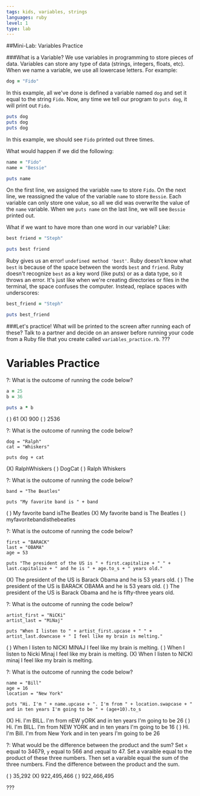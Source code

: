 ```yaml
---
tags: kids, variables, strings
languages: ruby
level: 1
type: lab
---
```

##Mini-Lab: Variables Practice

###What is a Variable?
We use variables in programming to store pieces of data. Variables can store any type of data (strings, integers, floats, etc). When we name a variable, we use all lowercase letters. For example:
```ruby
dog = "Fido"
```
In this example, all we've done is defined a variable named `dog` and set it equal to the string `Fido`. Now, any time we tell our program to `puts dog`, it will print out `Fido`.
```ruby
puts dog
puts dog
puts dog
```
In this example, we should see `Fido` printed out three times.

What would happen if we did the following:
```ruby
name = "Fido"
name = "Bessie"

puts name
```
On the first line, we assigned the variable `name` to store `Fido`. On the next line, we reassigned the value of the variable `name` to store `Bessie`. Each variable can only store one value, so all we did was overwrite the value of the `name` variable. When we `puts name` on the last line, we will see `Bessie` printed out.

What if we want to have more than one word in our variable? Like:
```ruby
best friend = "Steph"

puts best friend
```
Ruby gives us an error! `undefined method 'best'`. Ruby doesn't know what `best` is because of the space between the words `best` and `friend`. Ruby doesn't recognize `best` as a key word (like puts) or as a data type, so it throws an error. It's just like when we're creating directories or files in the terminal, the space confuses the computer. Instead, replace spaces with underscores:
```ruby
best_friend = "Steph"

puts best_friend
```
###Let's practice!
What will be printed to the screen after running each of these? Talk to a partner and decide on an answer before running your code from a Ruby file that you create called `variables_practice.rb`.
???
# Variables Practice

?: What is the outcome of running the code below?
```ruby
a = 25
b = 36

puts a * b
```
( ) 61
(X) 900
( ) 2536

?: What is the outcome of running the code below? 
```
dog = "Ralph"
cat = "Whiskers"

puts dog + cat
```
(X) RalphWhiskers
( ) DogCat
( ) Ralph Whiskers

?: What is the outcome of running the code below?
```
band = "The Beatles"

puts "My favorite band is " + band 
```
( ) My favorite band isThe Beatles
(X) My favorite band is The Beatles
( ) myfavoritebandisthebeatles

?: What is the outcome of running the code below?
```
first = "BARACK"
last = "OBAMA"
age = 53

puts "The president of the US is " + first.capitalize + " " + last.capitalize + " and he is " + age.to_s + " years old."
```
(X) The president of the US is Barack Obama and he is 53 years old.
( ) The president of the US is BARACK OBAMA and he is 53 years old.
( ) The president of the US is Barack Obama and he is fifty-three years old.

?: What is the outcome of running the code below?
```
artist_first = "NiCKi"
artist_last = "MiNaj"

puts "When I listen to " + artist_first.upcase + " " + artist_last.downcase + " I feel like my brain is melting."
```
( ) When I listen to NICKI MINAJ I feel like my brain is melting.
( ) When I listen to Nicki Minaj I feel like my brain is melting.
(X) When I listen to NICKI minaj I feel like my brain is melting. 

?: What is the outcome of running the code below?
```
name = "Bill"
age = 16
location = "New York"

puts "Hi. I'm " + name.upcase + ". I'm from " + location.swapcase + " and in ten years I'm going to be " + (age+10).to_s
```
(X) Hi. I'm BILL. I'm from nEW yORK and in ten years I'm going to be 26
( ) Hi. I'm BILL. I'm from NEW YORK and in ten years I'm going to be 16
( ) Hi. I'm Bill. I'm from New York and in ten years I'm going to be 26

?: What would be the difference between the product and the sum?
Set `x` equal to 34679, `y` equal to 566 and `z`equal to 47. Set a varaible equal to the product of these three numbers. Then set a varaible equal the sum of the three numbers. Find the difference between the product and the sum.

( ) 35,292
(X) 922,495,466
( ) 922,466,495

???

